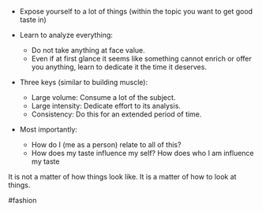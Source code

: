 - Expose yourself to a lot of things (within the topic you want to get good taste in)
- Learn to analyze everything:
	- Do not take anything at face value. 
	- Even if at first glance it seems like something cannot enrich or offer you anything, learn to dedicate it the time it deserves.

- Three keys (similar to building muscle):
	- Large volume: Consume a lot of the subject.
	- Large intensity: Dedicate effort to its analysis.
	- Consistency: Do this for an extended period of time.

- Most importantly:
	- How do I (me as a person) relate to all of this? 
	- How does my taste influence my self? How does who I am influence my taste

It is not a matter of how things look like. It is a matter of how to look at things.

#fashion
